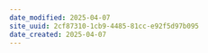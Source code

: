 ```yaml
---
date_modified: 2025-04-07
site_uuid: 2cf87310-1cb9-4485-81cc-e92f5d97b095
date_created: 2025-04-07
---
```


